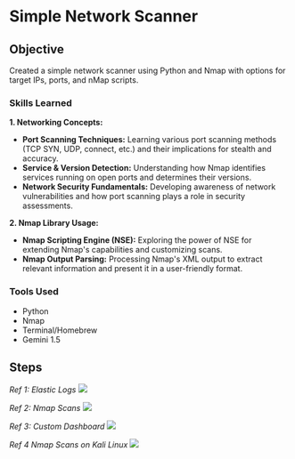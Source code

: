 # Simple Network Scanner

## Objective
Created a simple network scanner using Python and Nmap with options for target IPs, ports, and nMap scripts.

### Skills Learned

**1. Networking Concepts:**

* **Port Scanning Techniques:**  Learning various port scanning methods (TCP SYN, UDP, connect, etc.) and their implications for stealth and accuracy.
* **Service & Version Detection:**  Understanding how Nmap identifies services running on open ports and determines their versions.
* **Network Security Fundamentals:**  Developing awareness of network vulnerabilities and how port scanning plays a role in security assessments.

**2. Nmap Library Usage:**

* **Nmap Scripting Engine (NSE):**  Exploring the power of NSE for extending Nmap's capabilities and customizing scans.
* **Nmap Output Parsing:**  Processing Nmap's XML output to extract relevant information and present it in a user-friendly format.


### Tools Used

- Python
- Nmap
- Terminal/Homebrew
- Gemini 1.5

## Steps

*Ref 1: Elastic Logs*
<img src="https://i.imgur.com/K2gnRwo.png"/>

*Ref 2: Nmap Scans*
<img src="https://i.imgur.com/slPosbJ.png"/>

*Ref 3: Custom Dashboard*
<img src="https://i.imgur.com/0Fg33ID.png"/>

*Ref 4  Nmap Scans on Kali Linux*
<img src="https://i.imgur.com/MMRw9n1.png"/>


